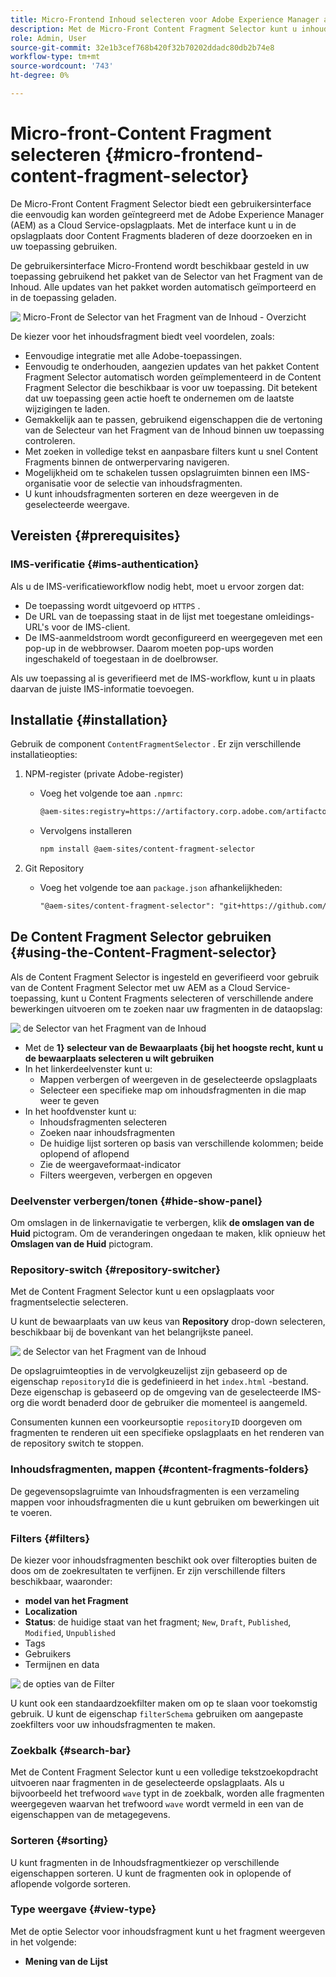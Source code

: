 ```yaml
---
title: Micro-Frontend Inhoud selecteren voor Adobe Experience Manager as a Cloud Service
description: Met de Micro-Front Content Fragment Selector kunt u inhoudsfragmenten zoeken, zoeken en ophalen vanuit uw toepassing.
role: Admin, User
source-git-commit: 32e1b3cef768b420f32b70202ddadc80db2b74e8
workflow-type: tm+mt
source-wordcount: '743'
ht-degree: 0%

---
```



# Micro-front-Content Fragment selecteren {#micro-frontend-content-fragment-selector}

De Micro-Front Content Fragment Selector biedt een gebruikersinterface die eenvoudig kan worden geïntegreerd met de Adobe Experience Manager (AEM) as a Cloud Service-opslagplaats. Met de interface kunt u in de opslagplaats door Content Fragments bladeren of deze doorzoeken en in uw toepassing gebruiken.

De gebruikersinterface Micro-Frontend wordt beschikbaar gesteld in uw toepassing gebruikend het pakket van de Selector van het Fragment van de Inhoud. Alle updates van het pakket worden automatisch geïmporteerd en in de toepassing geladen.

![&#x200B; Micro-Front de Selector van het Fragment van de Inhoud - Overzicht &#x200B;](/help/headless/assets/content-fragment-selector-overview.png)

De kiezer voor het inhoudsfragment biedt veel voordelen, zoals:

* Eenvoudige integratie met alle Adobe-toepassingen.
* Eenvoudig te onderhouden, aangezien updates van het pakket Content Fragment Selector automatisch worden geïmplementeerd in de Content Fragment Selector die beschikbaar is voor uw toepassing. Dit betekent dat uw toepassing geen actie hoeft te ondernemen om de laatste wijzigingen te laden.
* Gemakkelijk aan te passen, gebruikend eigenschappen die de vertoning van de Selecteur van het Fragment van de Inhoud binnen uw toepassing controleren.
* Met zoeken in volledige tekst en aanpasbare filters kunt u snel Content Fragments binnen de ontwerpervaring navigeren.
* Mogelijkheid om te schakelen tussen opslagruimten binnen een IMS-organisatie voor de selectie van inhoudsfragmenten.
* U kunt inhoudsfragmenten sorteren en deze weergeven in de geselecteerde weergave.

## Vereisten {#prerequisites}

### IMS-verificatie {#ims-authentication}

Als u de IMS-verificatieworkflow nodig hebt, moet u ervoor zorgen dat:

* De toepassing wordt uitgevoerd op `HTTPS` .
* De URL van de toepassing staat in de lijst met toegestane omleidings-URL&#39;s voor de IMS-client.
* De IMS-aanmeldstroom wordt geconfigureerd en weergegeven met een pop-up in de webbrowser. Daarom moeten pop-ups worden ingeschakeld of toegestaan in de doelbrowser.

Als uw toepassing al is geverifieerd met de IMS-workflow, kunt u in plaats daarvan de juiste IMS-informatie toevoegen.

## Installatie {#installation}

Gebruik de component `ContentFragmentSelector` . Er zijn verschillende installatieopties:

1. NPM-register (private Adobe-register)

   * Voeg het volgende toe aan `.npmrc`:

     ```html
     @aem-sites:registry=https://artifactory.corp.adobe.com/artifactory/api/npm/npm-aem-sites-release/
     ```

   * Vervolgens installeren

     ```html
     npm install @aem-sites/content-fragment-selector
     ```

1. Git Repository

   * Voeg het volgende toe aan `package.json` afhankelijkheden:

     ```html
     "@aem-sites/content-fragment-selector": "git+https://github.com/adobe/<your-private-repo-url>.git#version"
     ```

## De Content Fragment Selector gebruiken {#using-the-Content-Fragment-selector}

Als de Content Fragment Selector is ingesteld en geverifieerd voor gebruik van de Content Fragment Selector met uw AEM as a Cloud Service-toepassing, kunt u Content Fragments selecteren of verschillende andere bewerkingen uitvoeren om te zoeken naar uw fragmenten in de dataopslag:

![&#x200B; de Selector van het Fragment van de Inhoud &#x200B;](/help/headless/assets/content-fragment-selector-using.png)

* Met de **1&rbrace; selecteur van de Bewaarplaats &lbrace;bij het hoogste recht, kunt u de bewaarplaats selecteren u wilt gebruiken**
* In het linkerdeelvenster kunt u:
   * Mappen verbergen of weergeven in de geselecteerde opslagplaats
   * Selecteer een specifieke map om inhoudsfragmenten in die map weer te geven
* In het hoofdvenster kunt u:
   * Inhoudsfragmenten selecteren
   * Zoeken naar inhoudsfragmenten
   * De huidige lijst sorteren op basis van verschillende kolommen; beide oplopend of aflopend
   * Zie de weergaveformaat-indicator
   * Filters weergeven, verbergen en opgeven

### Deelvenster verbergen/tonen {#hide-show-panel}

Om omslagen in de linkernavigatie te verbergen, klik **de omslagen van de Huid** pictogram. Om de veranderingen ongedaan te maken, klik opnieuw het **Omslagen van de Huid** pictogram.

### Repository-switch {#repository-switcher}

Met de Content Fragment Selector kunt u een opslagplaats voor fragmentselectie selecteren.

U kunt de bewaarplaats van uw keus van **Repository** drop-down selecteren, beschikbaar bij de bovenkant van het belangrijkste paneel.

![&#x200B; de Selector van het Fragment van de Inhoud &#x200B;](/help/headless/assets/content-fragment-repository-selector.png)

De opslagruimteopties in de vervolgkeuzelijst zijn gebaseerd op de eigenschap `repositoryId` die is gedefinieerd in het `index.html` -bestand. Deze eigenschap is gebaseerd op de omgeving van de geselecteerde IMS-org die wordt benaderd door de gebruiker die momenteel is aangemeld.

Consumenten kunnen een voorkeursoptie `repositoryID` doorgeven om fragmenten te renderen uit een specifieke opslagplaats en het renderen van de repository switch te stoppen.

### Inhoudsfragmenten, mappen {#content-fragments-folders}

De gegevensopslagruimte van Inhoudsfragmenten is een verzameling mappen voor inhoudsfragmenten die u kunt gebruiken om bewerkingen uit te voeren.

### Filters {#filters}

De kiezer voor inhoudsfragmenten beschikt ook over filteropties buiten de doos om de zoekresultaten te verfijnen. Er zijn verschillende filters beschikbaar, waaronder:

* **model van het Fragment**
* **Localization**
* **Status**: de huidige staat van het fragment; `New`, `Draft`, `Published`, `Modified`, `Unpublished`
* Tags
* Gebruikers
* Termijnen en data

![&#x200B; de opties van de Filter &#x200B;](/help/headless/assets/content-selector-filters.png)

U kunt ook een standaardzoekfilter maken om op te slaan voor toekomstig gebruik. U kunt de eigenschap `filterSchema` gebruiken om aangepaste zoekfilters voor uw inhoudsfragmenten te maken.

### Zoekbalk {#search-bar}

Met de Content Fragment Selector kunt u een volledige tekstzoekopdracht uitvoeren naar fragmenten in de geselecteerde opslagplaats. Als u bijvoorbeeld het trefwoord `wave` typt in de zoekbalk, worden alle fragmenten weergegeven waarvan het trefwoord `wave` wordt vermeld in een van de eigenschappen van de metagegevens.

### Sorteren {#sorting}

U kunt fragmenten in de Inhoudsfragmentkiezer op verschillende eigenschappen sorteren. U kunt de fragmenten ook in oplopende of aflopende volgorde sorteren.

### Type weergave {#view-type}

Met de optie Selector voor inhoudsfragment kunt u het fragment weergeven in het volgende:

* **Mening van de Lijst**
